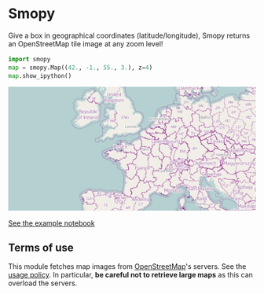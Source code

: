 Smopy
=====

Give a box in geographical coordinates (latitude/longitude), Smopy returns
an OpenStreetMap tile image at any zoom level!

```python
import smopy
map = smopy.Map((42., -1., 55., 3.), z=4)
map.show_ipython()
```
![Europe map](examples/europe.png)

[See the example notebook](http://nbviewer.ipython.org/github/rossant/smopy/blob/master/examples/example1.ipynb)

## Terms of use

This module fetches map images from [OpenStreetMap](http://www.openstreetmap.org/)'s servers. See the [usage policy](http://wiki.openstreetmap.org/wiki/Tile_usage_policy). In particular, **be careful not to retrieve large maps** as this can overload the servers.


